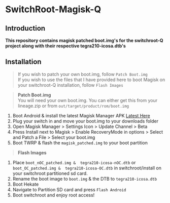 # SwitchRoot-Magisk-Q

## Introduction

**This repository contains magisk patched boot.img's for the switchroot-Q project along with their respective tegra210-icosa.dtb's**<br />

## Installation

> If you wish to patch your own boot.img, follow `Patch Boot.img`<br />
If you wish to use the files that I have provided here to boot Magisk on your switchroot-Q installation, follow `Flash Images`<br />

> **Patch Boot.img**<br /> You will need your own boot.img. You can either get this from your lineage.zip or from `out/target/product/rom/boot.img`<br />
1. Boot Android & install the latest Magisk Manager APK [Latest Here](https://github.com/topjohnwu/Magisk/releases)
2. Plug your switch in and move your boot.img to your downloads folder
3. Open Magisk Manager > Settings Icon > Update Channel > Beta
4. Press Install next to Magisk > Enable RecoveryMode in options > Select and Patch a File > Select your boot.img
5. Boot TWRP & flash the `magisk_patched.img` to your boot partition 

> **Flash Images**
1. Place `boot_nOC_patched.img &  tegra210-icosa-nOC.dtb` or `boot_OC_patched.img &  tegra210-icosa-OC.dtb` in switchroot/install on your switchroot partitioned sd card.<br />
2. Rename the boot image to `boot.img` & the DTB to `tegra210-icosa.dtb`
3. Boot Hekate
4. Navigate to Partition SD card and press `Flash Android`
5. Boot switchroot and enjoy root access!
